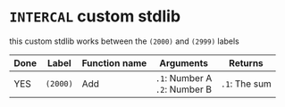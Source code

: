 # `INTERCAL` custom stdlib

this custom stdlib works between the `(2000)` and `(2999)` labels

| Done | Label | Function name | Arguments | Returns |
| ---- | ----- | ------------- | --------- | ------- |
| YES | `(2000)` | Add | `.1`: Number A<br>`.2`: Number B | `.1`: The sum |